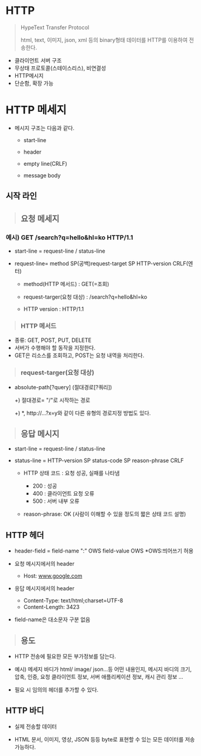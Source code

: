 # HTTP
> HypeText Transfer Protocol
> 
> html, text, 이미지, json, xml 등의 binary형태 데이터를 HTTP를 이용하여 전송한다.
- 클라이언트 서버 구조
- 무상태 프로토콜(스테이스리스), 비연결성
- HTTP메시지
- 단순함, 확장 가능

# HTTP 메세지

- 메시지 구조는 다음과 같다.

  - start-line

  - header

  - empty line(CRLF)

  - message body
  
## 시작 라인

> ## 요청 메세지

### 예시) GET /search?q=hello&hl=ko HTTP/1.1

- start-line = request-line / status-line
- request-line= method SP(공백)request-target SP HTTP-version CRLF(엔터)

  - method(HTTP 메서드) : GET(=조회)
  
  - request-targer(요청 대상) : /search?q=hello&hl=ko
   
  - HTTP version : HTTP/1.1


> ### HTTP 메서드 

- 종류: GET, POST, PUT, DELETE
- 서버가 수행해야 할 동작을 지정한다.
- GET은 리소스를 조회하고, POST는 요청 내역을 처리한다.


> ### request-targer(요청 대상)

- absolute-path[?query] (절대경로[?쿼리])

  +) 절대경로= "/"로 시작하는 경로

  +) *, http://...?x=y와 같이 다른 유형의 경로지정 방법도 있다.

   


> ## 응답 메시지
- start-line = request-line / status-line
- status-line = HTTP-version SP status-code SP reason-phrase CRLF


  - HTTP 상태 코드 : 요청 성공, 실패를 나타냄


    - 200 : 성공 
    - 400 : 클라이언트 요청 오류
    - 500 : 서버 내부 오류 
  
  - reason-phrase: OK (사람이 이해할 수 있을 정도의 짧은 상태 코드 설명)


## HTTP 헤더

- header-field = field-name ":" OWS field-value OWS            *OWS:띄어쓰기 허용

- 요청 메시지에서의 header
    - Host: www.google.com
   
- 응답 메시지에서의 header
    - Content-Type: text/html;charset=UTF-8
    - Content-Length: 3423
- field-name은 대소문자 구분 없음

> ## 용도

- HTTP 전송에 필요한 모든 부가정보를 담는다.

-  예시) 메세지 바디가 html/ image/ json...등 어떤 내용인지, 메시지 바디의 크기, 압축, 인증, 요청 클라이언트 정보, 서버 애플리케이션 정보, 캐시 관리 정보 ...

-  필요 시 임의의 헤더를 추가할 수 있다.

## HTTP 바디
- 실제 전송할 데이터

- HTML 문서, 이미지, 영상, JSON 등등 byte로 표현할 수 있는 모든 데이터를 저송 가능하다.
